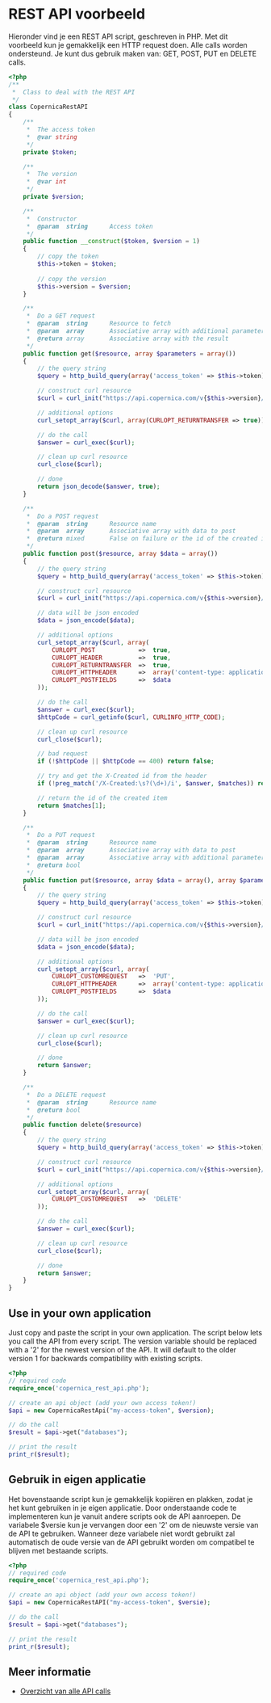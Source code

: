 # REST API voorbeeld

Hieronder vind je een REST API script, geschreven in PHP.
Met dit voorbeeld kun je gemakkelijk een HTTP request doen.
Alle calls worden ondersteund. Je kunt dus gebruik maken
van: GET, POST, PUT en DELETE calls.

```php
<?php
/**
 *  Class to deal with the REST API
 */
class CopernicaRestAPI
{
    /**
     *  The access token
     *  @var string
     */
    private $token;

    /**
     *  The version
     *  @var int
     */
    private $version;

    /**
     *  Constructor
     *  @param  string      Access token
     */
    public function __construct($token, $version = 1)
    {
        // copy the token
        $this->token = $token;
        
        // copy the version
        $this->version = $version;
    }

    /**
     *  Do a GET request
     *  @param  string      Resource to fetch
     *  @param  array       Associative array with additional parameters
     *  @return array       Associative array with the result
     */
    public function get($resource, array $parameters = array())
    {
        // the query string
        $query = http_build_query(array('access_token' => $this->token) + $parameters);

        // construct curl resource
        $curl = curl_init("https://api.copernica.com/v{$this->version}/$resource?$query");

        // additional options
        curl_setopt_array($curl, array(CURLOPT_RETURNTRANSFER => true));

        // do the call
        $answer = curl_exec($curl);

        // clean up curl resource
        curl_close($curl);

        // done
        return json_decode($answer, true);
    }

    /**
     *  Do a POST request
     *  @param  string      Resource name
     *  @param  array       Associative array with data to post
     *  @return mixed       False on failure or the id of the created item           
     */
    public function post($resource, array $data = array())
    {
        // the query string
        $query = http_build_query(array('access_token' => $this->token));

        // construct curl resource
        $curl = curl_init("https://api.copernica.com/v{$this->version}/$resource?$query");

        // data will be json encoded
        $data = json_encode($data);

        // additional options
        curl_setopt_array($curl, array(
            CURLOPT_POST            =>  true,
            CURLOPT_HEADER          =>  true,
            CURLOPT_RETURNTRANSFER  =>  true,
            CURLOPT_HTTPHEADER      =>  array('content-type: application/json'),
            CURLOPT_POSTFIELDS      =>  $data
        ));

        // do the call
        $answer = curl_exec($curl);
        $httpCode = curl_getinfo($curl, CURLINFO_HTTP_CODE);

        // clean up curl resource
        curl_close($curl);

        // bad request
        if (!$httpCode || $httpCode == 400) return false;

        // try and get the X-Created id from the header
        if (!preg_match('/X-Created:\s?(\d+)/i', $answer, $matches)) return true;

        // return the id of the created item
        return $matches[1];
    }

    /**
     *  Do a PUT request
     *  @param  string      Resource name
     *  @param  array       Associative array with data to post
     *  @param  array       Associative array with additional parameters
     *  @return bool
     */
    public function put($resource, array $data = array(), array $parameters = array())
    {
        // the query string
        $query = http_build_query(array('access_token' => $this->token) + $parameters);

        // construct curl resource
        $curl = curl_init("https://api.copernica.com/v{$this->version}/$resource?$query");

        // data will be json encoded
        $data = json_encode($data);

        // additional options
        curl_setopt_array($curl, array(
            CURLOPT_CUSTOMREQUEST   =>  'PUT',
            CURLOPT_HTTPHEADER      =>  array('content-type: application/json', 'content-length: '.strlen($data)),
            CURLOPT_POSTFIELDS      =>  $data
        ));

        // do the call
        $answer = curl_exec($curl);

        // clean up curl resource
        curl_close($curl);

        // done
        return $answer;
    }

    /**
     *  Do a DELETE request
     *  @param  string      Resource name
     *  @return bool
     */
    public function delete($resource)
    {
        // the query string
        $query = http_build_query(array('access_token' => $this->token));

        // construct curl resource
        $curl = curl_init("https://api.copernica.com/v{$this->version}/$resource?$query");

        // additional options
        curl_setopt_array($curl, array(
            CURLOPT_CUSTOMREQUEST   =>  'DELETE'
        ));

        // do the call
        $answer = curl_exec($curl);

        // clean up curl resource
        curl_close($curl);

        // done
        return $answer;
    }
}
```

## Use in your own application

Just copy and paste the script in your own application. 
The script below lets you call the API from every script. The version 
variable should be replaced with a '2' for the newest version of the API. 
It will default to the older version 1 for backwards compatibility with 
existing scripts.

```php
<?php
// required code
require_once('copernica_rest_api.php');

// create an api object (add your own access token!)
$api = new CopernicaRestApi("my-access-token", $version);

// do the call
$result = $api->get("databases");

// print the result
print_r($result);
```

## Gebruik in eigen applicatie

Het bovenstaande script kun je gemakkelijk kopiëren en plakken, zodat je het kunt
gebruiken in je eigen applicatie. Door onderstaande code te implementeren kun je 
vanuit andere scripts ook de API aanroepen. De variabele $versie kun je 
vervangen door een '2' om de nieuwste versie van de API te gebruiken. Wanneer 
deze variabele niet wordt gebruikt zal automatisch de oude versie van de 
API gebruikt worden om compatibel te blijven met bestaande scripts.

```php
<?php
// required code
require_once('copernica_rest_api.php');

// create an api object (add your own access token!)
$api = new CopernicaRestAPI("my-access-token", $versie);

// do the call
$result = $api->get("databases");

// print the result
print_r($result);
```

## Meer informatie

* [Overzicht van alle API calls](./rest-api)
